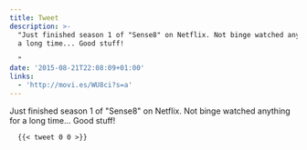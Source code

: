```yaml
---
title: Tweet
description: >-
  "Just finished season 1 of "Sense8" on Netflix. Not binge watched anything for
  a long time... Good stuff! 

  "
date: '2015-08-21T22:08:09+01:00'
links:
  - 'http://movi.es/WU8ci?s=a'
---
```

Just finished season 1 of "Sense8" on Netflix. Not binge watched anything for a long time... Good stuff! 

      {{< tweet 0 0 >}}
    
